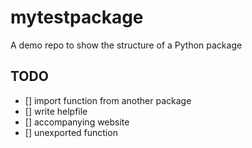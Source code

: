 # mytestpackage

A demo repo to show the structure of a Python package

## TODO

- [] import function from another package
- [] write helpfile
- [] accompanying website
- [] unexported function
